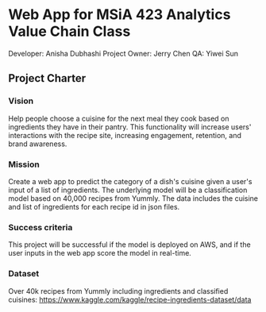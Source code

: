 # Web App for MSiA 423 Analytics Value Chain Class

Developer: Anisha Dubhashi
Project Owner: Jerry Chen
QA: Yiwei Sun

## Project Charter

### Vision 
Help people choose a cuisine for the next meal they cook based on ingredients they have in their pantry. This functionality will increase users' interactions with the recipe site, increasing engagement, retention, and brand awareness. 

### Mission 
Create a web app to predict the category of a dish's cuisine given  a user's input of a list of ingredients. The underlying model will be a classification model based on 40,000 recipes from Yummly. The data includes the cuisine and list of ingredients for each recipe id in json files. 

### Success criteria 
This project will be successful if the model is deployed on AWS, and if the user inputs in the web app score the model in real-time. 

### Dataset 
Over 40k recipes from Yummly including ingredients and classified cuisines: https://www.kaggle.com/kaggle/recipe-ingredients-dataset/data 


